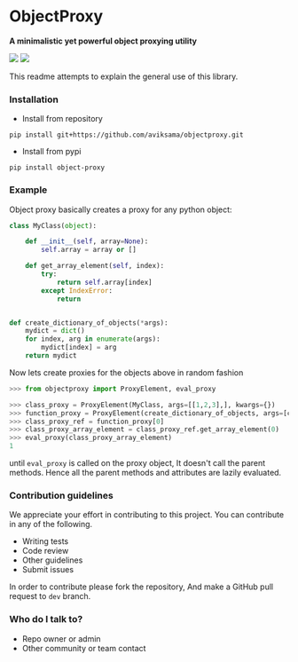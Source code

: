 # ObjectProxy #
**A minimalistic yet powerful object proxying utility**

[![](https://img.shields.io/github/license/aviksama/objectproxy.svg?style=plastic)](https://github.com/aviksama/objectproxy/blob/master/LICENSE)
[![](https://img.shields.io/badge/pypi-object--proxy-blue.svg?style=plastic)](https://pypi.org/project/object-proxy/)

This readme attempts to explain the general use of this library.

### Installation ###
* Install from repository
```
pip install git+https://github.com/aviksama/objectproxy.git
```
* Install from pypi
```
pip install object-proxy
```
### Example ###

Object proxy basically creates a proxy for any python object:

```python
class MyClass(object):

    def __init__(self, array=None):
        self.array = array or []

    def get_array_element(self, index):
        try:
            return self.array[index]
        except IndexError:
            return


def create_dictionary_of_objects(*args):
    mydict = dict()
    for index, arg in enumerate(args):
        mydict[index] = arg
    return mydict

```
Now lets create proxies for the objects above in random fashion

```python
>>> from objectproxy import ProxyElement, eval_proxy

>>> class_proxy = ProxyElement(MyClass, args=[[1,2,3],], kwargs={})
>>> function_proxy = ProxyElement(create_dictionary_of_objects, args=[class_proxy], kwargs={})
>>> class_proxy_ref = function_proxy[0]
>>> class_proxy_array_element = class_proxy_ref.get_array_element(0)
>>> eval_proxy(class_proxy_array_element)
1
``` 
until `eval_proxy` is called on the proxy object, It doesn't call the parent methods. Hence all the parent methods and attributes are lazily evaluated. 

### Contribution guidelines ###

We appreciate your effort in contributing to this project. You can contribute in any of the following.
* Writing tests
* Code review
* Other guidelines
* Submit issues

In order to contribute please fork the repository, And make a GitHub pull request to `dev` branch.

### Who do I talk to? ###

* Repo owner or admin
* Other community or team contact


        